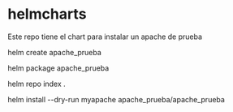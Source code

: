 # helmcharts
 Este repo tiene el chart para instalar un apache de prueba

 helm create apache_prueba

 helm package apache_prueba

helm repo index .

helm install --dry-run myapache apache_prueba/apache_prueba